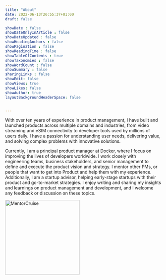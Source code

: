 ```yaml
---
title: "About"
date: 2022-06-13T20:55:37+01:00
draft: false

showDate : false
showDateOnlyInArticle : false
showDateUpdated : false
showHeadingAnchors : false
showPagination : false
showReadingTime : false
showTableOfContents : true
showTaxonomies : false 
showWordCount : false
showSummary : false
sharingLinks : false
showEdit: false
showViews: true
showLikes: false
showAuthor: true
layoutBackgroundHeaderSpace: false


---
```


With over ten years of experience in product management, I have built and launched products across multiple domains and industries, from video streaming and eSIM connectivity to developer tools used by millions of users daily. I have a passion for understanding user needs, delivering value, and solving complex problems with innovative solutions.

Currently, I am a principal product manager at Docker, where I focus on improving the lives of developers worldwide. I work closely with engineering teams, business stakeholders, and senior management to define and execute the product vision and strategy. I mentor other PMs, or people that want to get into Product and help them with my experience. Additionally, I am a startup advisor, helping early-stage startups with their product and go-to-market strategies. I enjoy writing and sharing my insights and learnings on product management and development, and I welcome any feedback or discussion on these topics.

<a target="_blank" href="https://mentorcruise.com/mentor/nunocorao/"> <img class="nozoom" src="https://cdn.mentorcruise.com/img/banner/sky-sm.svg" width="240" alt="MentorCruise"> </a>
